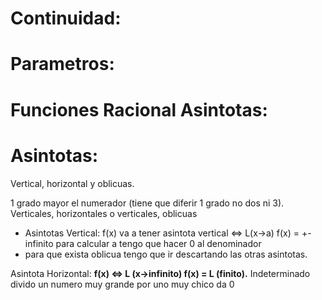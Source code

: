 # Continuidad:

# Parametros:

# Funciones Racional Asintotas:

# Asintotas: 
Vertical, horizontal y oblicuas.

1 grado mayor el numerador (tiene que diferir 1 grado no dos ni 3).
Verticales, horizontales o verticales, oblicuas
- Asintotas Vertical: f(x) va a tener asintota vertical <=> L(x->a) f(x) = +- infinito
para calcular a tengo que hacer 0 al denominador
- para que exista oblicua tengo que ir descartando las otras asintotas.

Asintota Horizontal: **f(x) <=> L (x->infinito) f(x) = L (finito).**
Indeterminado divido un numero muy grande por uno muy chico da 0